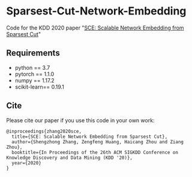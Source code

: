 # Sparsest-Cut-Network-Embedding
Code for the KDD 2020 paper "[SCE: Scalable Network Embedding from Sparsest Cut](https://arxiv.org/abs/2006.16499)" 


## Requirements
* python == 3.7
* pytorch == 1.1.0  
* numpy == 1.17.2
* scikit-learn== 0.19.1

## Cite

Please cite our paper if you use this code in your own work:


```
@inproceedings{zhang2020sce,
  title={SCE: Scalable Network Embedding from Sparsest Cut},
  author={Shengzhong Zhang, Zengfeng Huang, Haicang Zhou and Ziang Zhou},
  booktitle={In Proceedings of the 26th ACM SIGKDD Conference on Knowledge Discovery and Data Mining (KDD '20)},
  year={2020}
}
```
